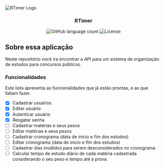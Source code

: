 <img alt="RTimer Logo" src="https://i.postimg.cc/zf0cs0m4/RTIMER-BANNER.png" />

<h3 align="center">
  RTimer
</h3>

<p align="center">
  <img alt="GitHub language count" src="https://img.shields.io/github/languages/count/tmpires/rtimer-backend?color=%2304D361">

  <img alt="License" src="https://img.shields.io/badge/license-MIT-%2304D361">
</p>

## Sobre essa aplicação

Neste repositório você ira encontrar a API para um sistema de organização de estudos para concursos públicos.

### Funcionalidades
Este lista apresenta as funcionalidades que já estão prontas, e as que faltam fazer.

- [X] Cadastrar usuários
- [X] Editar usuário
- [X] Autenticar usuário
- [X] Resgatar senha
- [ ] Cadastrar matérias e seus pesos
- [ ] Editar matérias e seus pesos
- [ ] Cadastrar cronograma (data de inicio e fim dos estudos)
- [ ] Editar cronograma (data de inicio e fim dos estudos)
- [ ] Cadastrar dias inválidos para serem desconsiderados no cronograma
- [ ] Calcular tempo de estudo diário de cada matéria cadastrada considerando o seu peso e tempo até a prova.
